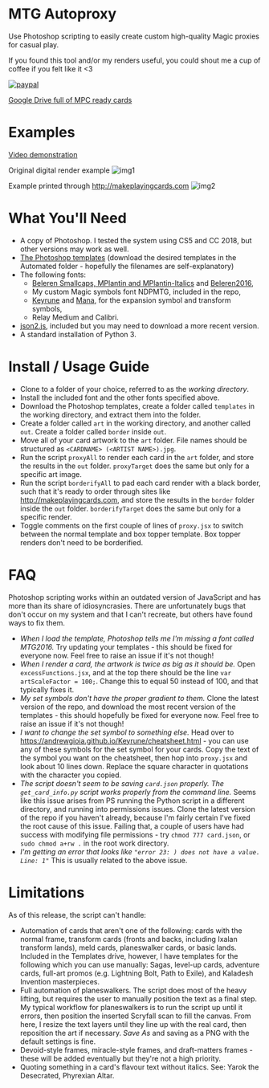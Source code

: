 # MTG Autoproxy
Use Photoshop scripting to easily create custom high-quality Magic proxies for casual play.

If you found this tool and/or my renders useful, you could shout me a cup of coffee if you felt like it <3

[![paypal](https://www.paypalobjects.com/en_US/i/btn/btn_donateCC_LG.gif)](https://www.paypal.com/cgi-bin/webscr?cmd=_donations&business=7LJNRSLJYCZTJ&currency_code=AUD&source=url)

[Google Drive full of MPC ready cards](https://drive.google.com/open?id=1CUaOPDZM84dk85Kvp6fGrqZVPDo4jQJo)

# Examples
[Video demonstration](https://www.youtube.com/watch?v=jSuH7CY8HIM)

Original digital render example
![img1](https://i.imgur.com/p6jJ8Mu.jpg)

Example printed through http://makeplayingcards.com
![img2](https://i.imgur.com/fP9S81O.jpg)

# What You'll Need
  * A copy of Photoshop. I tested the system using CS5 and CC 2018, but other versions may work as well.
  * [The Photoshop templates](https://drive.google.com/open?id=1CUaOPDZM84dk85Kvp6fGrqZVPDo4jQJo) (download the desired templates in the Automated folder - hopefully the filenames are self-explanatory)
  * The following fonts:
    * [Beleren Smallcaps, MPlantin and MPlantin-Italics](https://github.com/magarena/magarena/tree/master/resources/cardbuilder/fonts) and [Beleren2016](https://magic.wizards.com/sites/all/themes/wiz_mtg/fonts/Beleren/Beleren2016-Bold.ttf),
    * My custom Magic symbols font NDPMTG, included in the repo,
    * [Keyrune](https://andrewgioia.github.io/Keyrune/index.html) and [Mana](https://andrewgioia.github.io/Mana/), for the expansion symbol and transform symbols,
    * Relay Medium and Calibri.
  * [json2.js](https://github.com/douglascrockford/JSON-js), included but you may need to download a more recent version.
  * A standard installation of Python 3.

# Install / Usage Guide
* Clone to a folder of your choice, referred to as the *working directory*.
* Install the included font and the other fonts specified above.
* Download the Photoshop templates, create a folder called `templates` in the working directory, and extract them into the folder.
* Create a folder called `art` in the working directory, and another called `out`. Create a folder called `border` inside `out`.
* Move all of your card artwork to the `art` folder. File names should be structured as `<CARDNAME> (<ARTIST NAME>).jpg`.
* Run the script `proxyAll` to render each card in the `art` folder, and store the results in the `out` folder. `proxyTarget` does the same but only for a specific art image.
* Run the script `borderifyAll` to pad each card render with a black border, such that it's ready to order through sites like http://makeplayingcards.com, and store the results in the `border` folder inside the `out` folder. `borderifyTarget` does the same but only for a specific render.
* Toggle comments on the first couple of lines of `proxy.jsx` to switch between the normal template and box topper template. Box topper renders don't need to be borderified.

# FAQ
Photoshop scripting works within an outdated version of JavaScript and has more than its share of idiosyncrasies. There are unfortunately bugs that don't occur on my system and that I can't recreate, but others have found ways to fix them.
* *When I load the template, Photoshop tells me I'm  missing a font called MTG2016.* Try updating your templates - this should be fixed for everyone now. Feel free to raise an issue if it's not though!
* *When I render a card, the artwork is twice as big as it should be.* Open `excessFunctions.jsx`, and at the top there should be the line `var artScaleFactor = 100;`. Change this to equal 50 instead of 100, and that typically fixes it.
* *My set symbols don't have the proper gradient to them.* Clone the latest version of the repo, and download the most recent version of the templates - this should hopefully be fixed for everyone now. Feel free to raise an issue if it's not though!
* *I want to change the set symbol to something else.* Head over to https://andrewgioia.github.io/Keyrune/cheatsheet.html - you can use any of these symbols for the set symbol for your cards. Copy the text of the symbol you want on the cheatsheet, then hop into `proxy.jsx` and look about 10 lines down. Replace the square character in quotations with the character you copied.
* *The script doesn't seem to be saving `card.json` properly. The `get_card_info.py` script works properly from the command line.* Seems like this issue arises from PS running the Python script in a different directory, and running into permissions issues. Clone the latest version of the repo if you haven't already, because I'm fairly certain I've fixed the root cause of this issue. Failing that, a couple of users have had success with modifying file permissions - try `chmod 777 card.json`, or `sudo chmod a+rw .` in the root work directory.
* *I'm getting an error that looks like `"error 23: ) does not have a value. Line: 1"`* This is usually related to the above issue.

# Limitations
As of this release, the script can't handle:
* Automation of cards that aren't one of the following: cards with the normal frame, transform cards (fronts and backs, including Ixalan transform lands), meld cards, planeswalker cards, or basic lands. Included in the Templates drive, however, I have templates for the following which you can use manually: Sagas, level-up cards, adventure cards, full-art promos (e.g. Lightning Bolt, Path to Exile), and Kaladesh Invention masterpieces.
* Full automation of planeswalkers. The script does most of the heavy lifting, but requires the user to manually position the text as a final step. My typical workflow for planeswalkers is to run the script up until it errors, then position the inserted Scryfall scan to fill the canvas. From here, I resize the text layers until they line up with the real card, then reposition the art if necessary. *Save As* and saving as a PNG with the default settings is fine.
* Devoid-style frames, miracle-style frames, and draft-matters frames - these will be added eventually but they're not a high priority.
* Quoting something in a card's flavour text without italics. See: Yarok the Desecrated, Phyrexian Altar.
